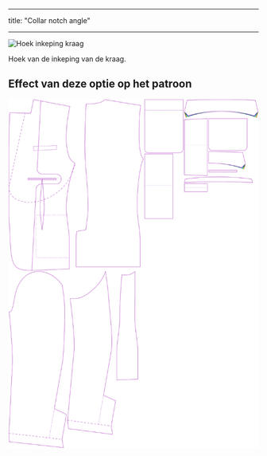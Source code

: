 - - -
title: "Collar notch angle"
- - -

![Hoek inkeping kraag](collarnotchangle.svg)

Hoek van de inkeping van de kraag.

## Effect van deze optie op het patroon

![Deze afbeelding toont het effect van deze optie door meerdere varianten die een andere waarde hebben voor deze optie te vervangen](jaeger_collarnotchangle_sample.svg "Effect of this option on the pattern")
